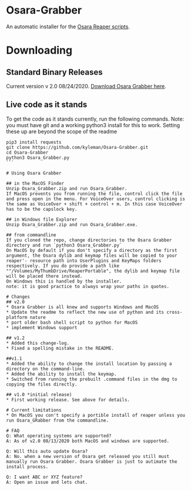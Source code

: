 # Osara-Grabber
An automatic installer for the [Osara Reaper scripts](https://github.com/jcsteh/osara).

# Downloading

## Standard Binary Releases
Current version v 2.0 08/24/2020.
[Download Osara Grabber here](https://github.com/kyleman/Osara-Grabber/releases/latest).

## Live code as it stands
To get the code as it stands currently, run the following commands.
Note: you must have git and a working python3 install for this to work. Setting these up are beyond the scope of the readme
````
pip3 install requests
git clone https://github.com/kyleman/Osara-Grabber.git
cd Osara-Grabber
python3 Osara_Grabber.py
```

# Using Osara Grabber

## in the MacOS Finder 
Unzip Osara_Grabber.zip and run Osara_Grabber.
If MacOS prevents you from running the file, control click the file and press open in the menu. For VoiceOver users, control clicking is the same as VoiceOver + shift + control + m. In this case VoiceOver has to be the capslock key.

## in Windows file Explorer
Unzip Osara_Grabber.zip and run Osara_Grabber.exe.

## from commandline
If you cloned the repo, change directories to the Osara Grabber directory and run `python3 Osara_Grabber.py`
On MacOS by default if you don't specify a directory as the first argument, the Osara dylib and keymap files will be copied to your reaper'- resource path into UserPlugins and KeyMaps folders respectively. If you do provide a path like ""/Volumes/MyThumbDrive/ReaperPortable", the dylib and keymap file will be placed there instead.
On Windows this is handled by the installer.
note: it is good practice to always wrap your paths in quotes.

# Changes
## v2.0
* Osara Grabber is all knew and supports Windows and MacOS
* Update the readme to reflect the new use of python and its cross-platform nature
* port older bash shell script to python for MacOS
* implement Windows support

## v1.2
* Added this change-log.
* Fixed a spelling mistake in the README.

##v1.1
* Added the ability to change the install location by passing a directory on the command-line.
* Added the ability to install the keymap.
* Switched from running the prebuilt .command files in the dmg to copying the files directly.

## v1.0 *initial release)
* First working release. See above for details.

# Current limitations
* On MacOS you con't specify a portible install of reaper unless you run Osara_GRabber from the commandline.

# FAQ
Q: What operating systems are supported?
A: As of v2.0 08/13/2020 both MacOS and windows are supported.

Q: Will this auto update Osara?
A: No. when a new version of Osara get released you still must manually run Osara Grabber. Osara Grabber is just to autimate the install process.

Q: I want ABC or XYZ feature?
A: Open an issue and lets chat.
